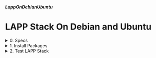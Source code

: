 ##### LappOnDebianUbuntu 
# LAPP Stack On Debian and Ubuntu 

<details markdown='1'>
<summary>
0. Specs
</summary>
---
- L: Debian 12/11 or Ubuntu 24.04/22.04 LTS Server
- A: Apache 2 
- P: Postgresql
- P: PHP (Python or Perl could be other options)

Sources:
[stackoverflow.com](https://stackoverflow.com/questions/49157928/how-to-fetch-data-from-postgresql-using-php)

<br>
</details>

<details markdown='1'>
<summary>
1. Install Packages
</summary>
---
### 1.0. Update Repositories
```
sudo apt update
```

### 1.1. Install Apache
```
sudo apt install --yes apache2
```

### 1.2. Install Postgres
```
sudo apt install --yes postgresql
```

### 1.3. Install PHP, Postgres and Apache dependencies
```
sudo apt install --yes php libapache2-mod-php php-pgsql
```

### 1.4. Install other PHP dependencies 
Depending on the PHP code, you may need some more PHP library packages.  For example, Wordpress needs the following packages:

```
sudo apt install --yes php-curl php-gd php-mbstring php-xml php-xmlrpc \
     php-soap php-intl php-zip
```

### 1.5. Restart Apache
```
sudo systemctl restart apache2
```

<br>
</details>

<details markdown='1'>
<summary>
2. Test LAPP Stack
</summary>
---
We'll create a test database, a table in that database, add some rows to the table on Postgres. We will also create a test PHP file with the PHP code to retrieve the data from the database and display it as HTML. 

### 2.1. DB Operations
Create a test Postgres user and give its password 

```
sudo -u postgres createuser --pwprompt testuser
```

Create a test Database

```
sudo -u postgres createdb testdb
```

Connect to Postgres shell

```
sudo -u postgres psql testdb
```

Create a table, fill the table, give test user access permission to that database and the table.

**Run on Postgres shell**

```
CREATE TABLE Employees (Name char(15), Age int, Occupation char(15));
INSERT INTO Employees VALUES ('Joe Smith', '26', 'Ninja');
INSERT INTO Employees VALUES ('John Doe', '33', 'Sleeper');
INSERT INTO Employees VALUES ('Postgres Server', '14', 'RDBM');
GRANT SELECT ON ALL TABLES IN SCHEMA public to testuser;
exit
```
 
### 2.2. Create Test PHP
```
sudo nano /var/www/html/test.php
```

Fill it as below, remember to change to your password

```
<?php
    $dbh = 'localhost';
    $dbn= 'testdb';
    $dbu = 'testuser';
    $dbp = 'password';
    $dbconn = pg_connect("host=$dbh dbname=$dbn user=$dbu password=$dbp")
        or die('Connection Error: ' . pg_last_error());
   $query = 'SELECT * FROM Employees';
   $result = pg_query($query) or die('Error message: ' . pg_last_error());
?>
<!DOCTYPE html>
<html>
<body>
    <table>
        <thead>
            <tr>
                <th>Name</th>
                <th>Age</th>
                <th>Occupation</th>
            </tr>
        </thead>
        <tbody>
            <?php
               while ($row = pg_fetch_row($result)) {
            ?>
            <tr>
                <td><?php echo $row[0]; ?></td>
                <td><?php echo $row[1]; ?></td>
                <td><?php echo $row[2]; ?></td>
            </tr>
            <?php } ?>
        </tbody>
    </table>
</body>
</html>
<?php
    pg_free_result($result);
    pg_close($dbconn);
?>
```

### 2.3. Test it
Now, from your workstation's browser, load the page (replace srv with  your server's IP: 

http:/srv/test.php

</details>

